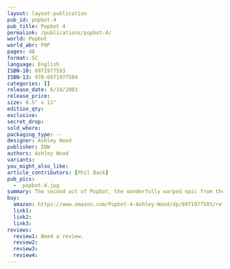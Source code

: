 ```yaml
---
layout: layout-publication
pub_id: popbot-4
pub_title: Popbot 4
permalink: /publications/popbot-4/
world: Popbot
world_abr: POP
pages: 48
format: SC
language: English
ISBN-10: 0971977593
ISBN-13: 978-0971977594
categories: []
release_date: 6/10/2003
release_price: 
size: 8.5" x 11"
edition_qty: 
exclusive: 
secret_drop:
sold_where: 
packaging_type: --
designer: Ashley Wood
publisher: IDW
authors: Ashley Wood
variants:
you_might_also_like: 
article_contributors: [Phil Back]
pub_pics: 
  -  popbot-4.jpg
summary: The second act of Popbot, the wonderfully warped epic from the mind of Ashley Wood, kicks off with the biggest fight in comic history! Kitty is missing, Popbot's gone dark, and, if Sam Kieth ain't looking, the Maxx may show up too! - From Amazon
buy:
  amazon: https://www.amazon.com/Popbot-4-Ashley-Wood/dp/0971977593/ref=tmm_pap_title_3?_encoding=UTF8&qid=&sr=
  link1: 
  link2: 
  link3: 
reviews:
  review1: Need a review.
  review2:
  review3:
  review4:
---
```

<p></p>